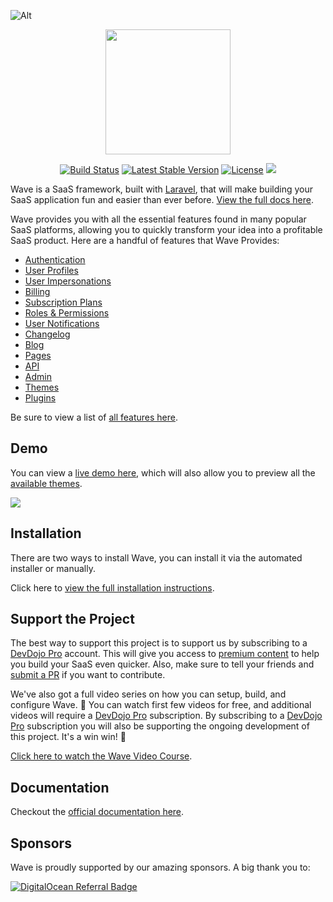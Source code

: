 ![Alt](https://repobeats.axiom.co/api/embed/7eb73683c3501331356380620fdf0f03abe55d66.svg "Repobeats analytics image")

<p align="center"><a href="https://devdojo.com/wave" target="_blank"><img src="https://cdn.devdojo.com/images/october2024/wave-logo.png" width="200"></a></p>

<p align="center">
<a href="https://github.com/thedevdojo/wave/actions"><img src="https://github.com/thedevdojo/wave/actions/workflows/tests.yml/badge.svg" alt="Build Status"></a>
<a href="https://github.com/thedevdojo/wave"><img src="https://img.shields.io/github/v/release/thedevdojo/wave" alt="Latest Stable Version"></a>
<a href="https://github.com/thedevdojo/wave"><img src="https://img.shields.io/badge/license-MIT-green" alt="License"></a>
<a href="https://herd.laravel.com/new?starter-kit=devdojo/wave"><img src="https://img.shields.io/badge/Install%20with%20Herd-f55247?logo=laravel&logoColor=white"></a>
</p>

Wave is a SaaS framework, built with <a href="https://laravel.com">Laravel</a>, that will make building your SaaS application fun and easier than ever before. <a href="https://devdojo.com/wave/docs" target="_blank">View the full docs here</a>.

Wave provides you with all the essential features found in many popular SaaS platforms, allowing you to quickly transform your idea into a profitable SaaS product. Here are a handful of features that Wave Provides:

- <a href="https://devdojo.com/wave/docs/features/auth" target="_blank">Authentication</a>
- <a href="https://devdojo.com/wave/docs/features/user-profiles" target="_blank">User Profiles</a>
- <a href="https://devdojo.com/wave/docs/features/user-impersonations" target="_blank">User Impersonations</a>
- <a href="https://devdojo.com/wave/docs/features/billing" target="_blank">Billing</a>
- <a href="https://devdojo.com/wave/docs/features/subscription-plans" target="_blank">Subscription Plans</a>
- <a href="https://devdojo.com/wave/docs/features/roles-permissions" target="_blank">Roles & Permissions</a>
- <a href="https://devdojo.com/wave/docs/features/notifications" target="_blank">User Notifications</a>
- <a href="https://devdojo.com/wave/docs/features/changelog" target="_blank">Changelog</a>
- <a href="https://devdojo.com/wave/docs/features/blog" target="_blank">Blog</a>
- <a href="https://devdojo.com/wave/docs/features/pages" target="_blank">Pages</a>
- <a href="https://devdojo.com/wave/docs/features/api" target="_blank">API</a>
- <a href="https://devdojo.com/wave/docs/features/admin" target="_blank">Admin</a>
- <a href="https://devdojo.com/wave/docs/features/themes" target="_blank">Themes</a>
- <a href="https://devdojo.com/wave/docs/features/plugins" target="_blank">Plugins</a>

Be sure to view a list of <a href="https://devdojo.com/wave/docs/features/auth" target="_blank">all features here</a>.

## Demo

You can view a <a href="https://devdojo.com/wave/demo" target="_blank">live demo here</a>, which will also allow you to preview all the <a href="https://devdojo.com/wave/themes" target="_blank">available themes</a>.

<a href="https://devdojo.com/wave/demo" target="_blank"><img src="https://cdn.devdojo.com/images/august2024/wave-anchor-theme.jpeg"></a>

## Installation

There are two ways to install Wave, you can install it via the automated installer or manually.

Click here to <a href="https://devdojo.com/wave/docs/install" target="_blank">view the full installation instructions</a>.

## Support the Project

The best way to support this project is to support us by subscribing to a <a href="https://devdojo.com/pro">DevDojo Pro</a> account. This will give you access to <a href="https://devdojo.com/wave/pro">premium content</a> to help you build your SaaS even quicker. Also, make sure to tell your friends and <a href="https://github.com/thedevdojo/wave/compare" target="_blank">submit a PR</a> if you want to contribute.

We've also got a full video series on how you can setup, build, and configure Wave. 🍿 You can watch first few videos for free, and additional videos will require a [DevDojo Pro](https://devdojo.com/wave/pro) subscription. By subscribing to a [DevDojo Pro](https://devdojo.com/pro) subscription you will also be supporting the ongoing development of this project. It's a win win! 🙌

[Click here to watch the Wave Video Course](https://devdojo.com/wave/videos).

## Documentation

Checkout the [official documentation here](https://devdojo.com/wave/docs).

## Sponsors

Wave is proudly supported by our amazing sponsors. A big thank you to:

[![DigitalOcean Referral Badge](https://web-platforms.sfo2.cdn.digitaloceanspaces.com/WWW/Badge%203.svg)](https://www.digitalocean.com/?refcode=dc19b9819d06&utm_campaign=Referral_Invite&utm_medium=Referral_Program&utm_source=badge)
